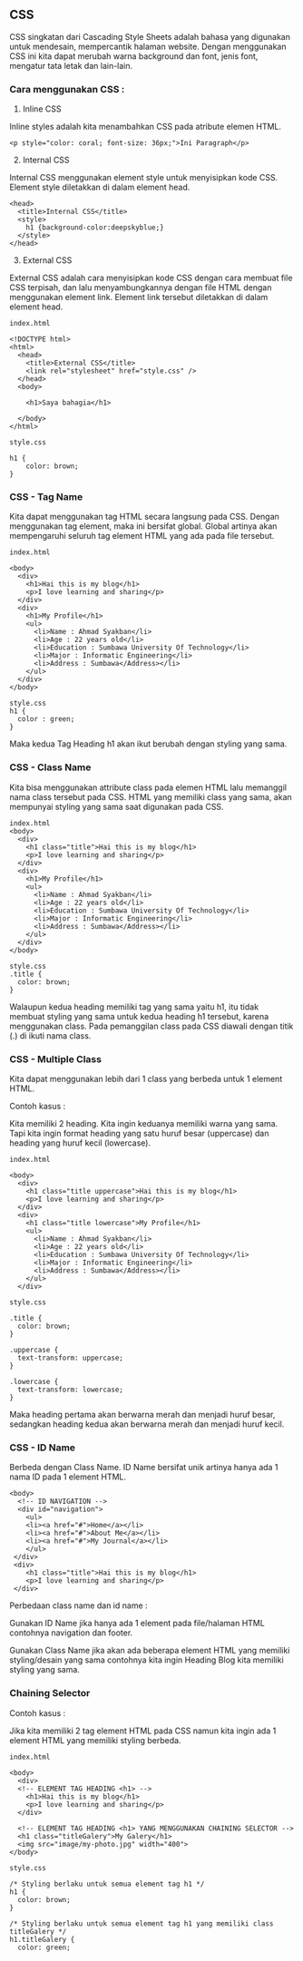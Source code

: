 ## CSS

CSS singkatan dari Cascading Style Sheets adalah bahasa yang digunakan untuk mendesain, mempercantik halaman website. Dengan menggunakan CSS ini kita dapat merubah warna background dan font, jenis font, mengatur tata letak dan lain-lain.

### Cara menggunakan CSS :
1. Inline CSS

Inline styles adalah kita menambahkan CSS pada atribute elemen HTML.
```
<p style="color: coral; font-size: 36px;">Ini Paragraph</p>
```

2. Internal CSS

Internal CSS menggunakan element style untuk menyisipkan kode CSS. Element style diletakkan di dalam element head.
```
<head>
  <title>Internal CSS</title>
  <style>
    h1 {background-color:deepskyblue;}
  </style>
</head>
```

3. External CSS

External CSS adalah cara menyisipkan kode CSS dengan cara membuat file CSS terpisah, dan lalu menyambungkannya dengan file HTML dengan menggunakan element link. Element link tersebut diletakkan di dalam element head.
```
index.html

<!DOCTYPE html>
<html>
  <head>
    <title>External CSS</title>
    <link rel="stylesheet" href="style.css" />
  </head>
  <body>

    <h1>Saya bahagia</h1>

  </body>
</html>
```
```
style.css

h1 {
    color: brown;
}
```

### CSS - Tag Name
Kita dapat menggunakan tag HTML secara langsung pada CSS. Dengan menggunakan tag element, maka ini bersifat global. Global artinya akan mempengaruhi seluruh tag element HTML yang ada pada file tersebut.
```
index.html

<body>
  <div>
    <h1>Hai this is my blog</h1>
    <p>I love learning and sharing</p>
  </div>
  <div>
    <h1>My Profile</h1>
    <ul>
      <li>Name : Ahmad Syakban</li>
      <li>Age : 22 years old</li>
      <li>Education : Sumbawa University Of Technology</li>
      <li>Major : Informatic Engineering</li>
      <li>Address : Sumbawa</Address></li>
    </ul>
  </div>
</body>
```
```
style.css
h1 {
  color : green;
}
```
Maka kedua Tag Heading h1 akan ikut berubah dengan styling yang sama.

### CSS - Class Name
Kita bisa menggunakan attribute class pada elemen HTML lalu memanggil nama class tersebut pada CSS. HTML yang memiliki class yang sama, akan mempunyai styling yang sama saat digunakan pada CSS.
```
index.html
<body>
  <div>
    <h1 class="title">Hai this is my blog</h1>
    <p>I love learning and sharing</p>
  </div>
  <div>
    <h1>My Profile</h1>
    <ul>
      <li>Name : Ahmad Syakban</li>
      <li>Age : 22 years old</li>
      <li>Education : Sumbawa University Of Technology</li>
      <li>Major : Informatic Engineering</li>
      <li>Address : Sumbawa</Address></li>
    </ul>
  </div>
</body>
```
```
style.css
.title {
  color: brown;
}
```
Walaupun kedua heading memiliki tag yang sama yaitu h1, itu tidak membuat styling yang sama untuk kedua heading h1 tersebut, karena menggunakan class. Pada pemanggilan class pada CSS diawali dengan titik (.) di ikuti nama class.

### CSS - Multiple Class
Kita dapat menggunakan lebih dari 1 class yang berbeda untuk 1 element HTML.

Contoh kasus :

Kita memiliki 2 heading. Kita ingin keduanya memiliki warna yang sama. Tapi kita ingin format heading yang satu huruf besar (uppercase) dan heading yang huruf kecil (lowercase).
```
index.html

<body>
  <div>
    <h1 class="title uppercase">Hai this is my blog</h1>
    <p>I love learning and sharing</p>
  </div>
  <div>
    <h1 class="title lowercase">My Profile</h1>
    <ul>
      <li>Name : Ahmad Syakban</li>
      <li>Age : 22 years old</li>
      <li>Education : Sumbawa University Of Technology</li>
      <li>Major : Informatic Engineering</li>
      <li>Address : Sumbawa</Address></li>
    </ul>
  </div>
```
```
style.css

.title {
  color: brown;
}

.uppercase {
  text-transform: uppercase;
}

.lowercase {
  text-transform: lowercase;
}
```
Maka heading pertama akan berwarna merah dan menjadi huruf besar, sedangkan heading kedua akan berwarna merah dan menjadi huruf kecil.

### CSS - ID Name
Berbeda dengan Class Name. ID Name bersifat unik artinya hanya ada 1 nama ID pada 1 element HTML.
```
<body>
  <!-- ID NAVIGATION -->
  <div id="navigation">
    <ul>
    <li><a href="#">Home</a></li>
    <li><a href="#">About Me</a></li>
    <li><a href="#">My Journal</a></li>
    </ul>
 </div>
 <div>
    <h1 class="title">Hai this is my blog</h1>
    <p>I love learning and sharing</p>
 </div>
```
Perbedaan class name dan id name :

Gunakan ID Name jika hanya ada 1 element pada file/halaman HTML contohnya navigation dan footer.

Gunakan Class Name jika akan ada beberapa element HTML yang memiliki styling/desain yang sama contohnya kita ingin Heading Blog kita memiliki styling yang sama.

### Chaining Selector
Contoh kasus :

Jika kita memiliki 2 tag element HTML pada CSS namun kita ingin ada 1 element HTML yang memiliki styling berbeda.
```
index.html

<body>
  <div>
  <!-- ELEMENT TAG HEADING <h1> -->
    <h1>Hai this is my blog</h1>
    <p>I love learning and sharing</p>
  </div>
  
  <!-- ELEMENT TAG HEADING <h1> YANG MENGGUNAKAN CHAINING SELECTOR -->
  <h1 class="titleGalery">My Galery</h1>
  <img src="image/my-photo.jpg" width="400">
</body>
```
```
style.css

/* Styling berlaku untuk semua element tag h1 */
h1 {
  color: brown;
}

/* Styling berlaku untuk semua element tag h1 yang memiliki class titleGalery */
h1.titleGalery {
  color: green;
```